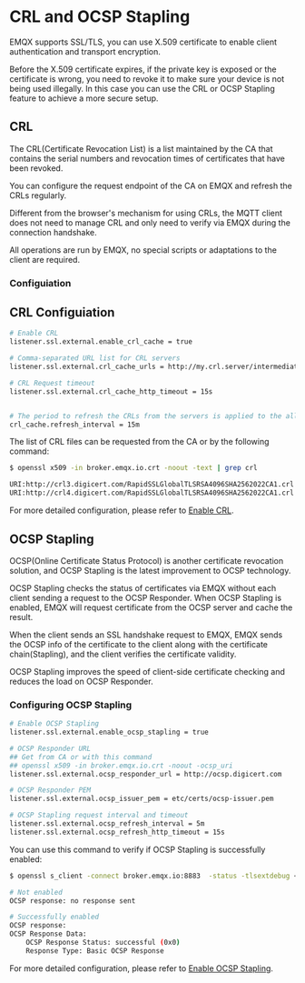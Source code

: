 # CRL and OCSP Stapling

EMQX supports SSL/TLS, you can use X.509 certificate to enable client authentication and transport encryption.

Before the X.509 certificate expires, if the private key is exposed or the certificate is wrong, you need to revoke it to make sure your device is not being used illegally.
In this case you can use the CRL or OCSP Stapling feature to achieve a more secure setup.

## CRL

The CRL(Certificate Revocation List) is a list maintained by the CA that contains the serial numbers and revocation times of certificates that have been revoked.

You can configure the request endpoint of the CA on EMQX and refresh the CRLs regularly.

Different from the browser's mechanism for using CRLs, the MQTT client does not need to manage CRL and only need to verify via EMQX during the connection handshake.

All operations are run by EMQX, no special scripts or adaptations to the client are required.

### Configuiation

## CRL Configuiation

```bash
# Enable CRL
listener.ssl.external.enable_crl_cache = true

# Comma-separated URL list for CRL servers
listener.ssl.external.crl_cache_urls = http://my.crl.server/intermediate.crl.pem, http://my.other.crl.server/another.crl.pem

# CRL Request timeout
listener.ssl.external.crl_cache_http_timeout = 15s


# The period to refresh the CRLs from the servers is applied to the all listener
crl_cache.refresh_interval = 15m
```

The list of CRL files can be requested from the CA or by the following command:

```bash
$ openssl x509 -in broker.emqx.io.crt -noout -text | grep crl

URI:http://crl3.digicert.com/RapidSSLGlobalTLSRSA4096SHA2562022CA1.crl
URI:http://crl4.digicert.com/RapidSSLGlobalTLSRSA4096SHA2562022CA1.crl
```

For more detailed configuration, please refer to [Enable CRL](../configuration/configuration.md#listener-ssl-external-enable-crl-check).

## OCSP Stapling

OCSP(Online Certificate Status Protocol) is another certificate revocation solution, and OCSP Stapling is the latest improvement to OCSP technology.

OCSP Stapling checks the status of certificates via EMQX without each client sending a request to the OCSP Responder.
When OCSP Stapling is enabled, EMQX will request certificate from the OCSP server and cache the result.

When the client sends an SSL handshake request to EMQX, EMQX sends the OCSP info of the certificate to the client along with the certificate chain(Stapling), and the client verifies the certificate validity.

OCSP Stapling improves the speed of client-side certificate checking and reduces the load on OCSP Responder.

### Configuring OCSP Stapling

```bash
# Enable OCSP Stapling
listener.ssl.external.enable_ocsp_stapling = true

# OCSP Responder URL 
## Get from CA or with this command
## openssl x509 -in broker.emqx.io.crt -noout -ocsp_uri
listener.ssl.external.ocsp_responder_url = http://ocsp.digicert.com

# OCSP Responder PEM
listener.ssl.external.ocsp_issuer_pem = etc/certs/ocsp-issuer.pem

# OCSP Stapling request interval and timeout
listener.ssl.external.ocsp_refresh_interval = 5m
listener.ssl.external.ocsp_refresh_http_timeout = 15s
```

You can use this command to verify if OCSP Stapling is successfully enabled:

```bash
$ openssl s_client -connect broker.emqx.io:8883  -status -tlsextdebug < /dev/null 2>&1 | grep -i "OCSP response"

# Not enabled
OCSP response: no response sent

# Successfully enabled
OCSP response:
OCSP Response Data:
    OCSP Response Status: successful (0x0)
    Response Type: Basic OCSP Response
```

For more detailed configuration, please refer to [Enable OCSP Stapling](../configuration/configuration.md#listener-ssl-external-enable-ocsp-stapling).
